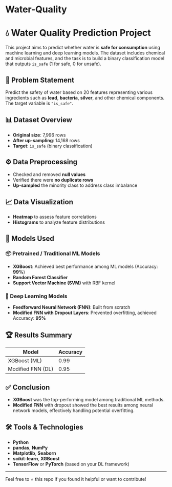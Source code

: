 # Water-Quality
# 💧 Water Quality Prediction Project

This project aims to predict whether water is **safe for consumption** using machine learning and deep learning models. The dataset includes chemical and microbial features, and the task is to build a binary classification model that outputs `is_safe` (1 for safe, 0 for unsafe).

## 📌 Problem Statement

Predict the safety of water based on 20 features representing various ingredients such as **lead**, **bacteria**, **silver**, and other chemical components. The target variable is `"is_safe"`.

## 📊 Dataset Overview

- **Original size**: 7,996 rows  
- **After up-sampling**: 14,168 rows  
- **Target**: `is_safe` (binary classification)

## ⚙️ Data Preprocessing

- Checked and removed **null values**
- Verified there were **no duplicate rows**
- **Up-sampled** the minority class to address class imbalance

## 📈 Data Visualization

- **Heatmap** to assess feature correlations  
- **Histograms** to analyze feature distributions

## 🤖 Models Used

### 📦 Pretrained / Traditional ML Models

- **XGBoost**: Achieved best performance among ML models (Accuracy: **99%**)
- **Random Forest Classifier**
- **Support Vector Machine (SVM)** with RBF kernel

### 🔬 Deep Learning Models

- **Feedforward Neural Network (FNN)**: Built from scratch  
- **Modified FNN with Dropout Layers**: Prevented overfitting, achieved Accuracy: **95%**

## 🏆 Results Summary

| Model                  | Accuracy |
|------------------------|----------|
| XGBoost (ML)           | 0.99     |
| Modified FNN (DL)      | 0.95     |

## ✅ Conclusion

- **XGBoost** was the top-performing model among traditional ML methods.
- **Modified FNN** with dropout showed the best results among neural network models, effectively handling potential overfitting.

## 🛠️ Tools & Technologies

- **Python**
- **pandas**, **NumPy**
- **Matplotlib**, **Seaborn**
- **scikit-learn**, **XGBoost**
- **TensorFlow** or **PyTorch** (based on your DL framework)

---

Feel free to ⭐ this repo if you found it helpful or want to contribute!
